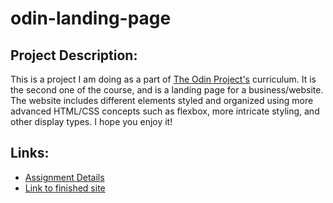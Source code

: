 # odin-landing-page

## Project Description: 

This is a project I am doing as a part of [The Odin Project's](https://www.theodinproject.com/) curriculum. It is the second one of the course, and is a landing page for a business/website. The website includes different elements styled and organized using more advanced HTML/CSS concepts such as flexbox, more intricate styling, and other display types. I hope you enjoy it!

## Links:

* [Assignment Details](https://www.theodinproject.com/lessons/foundations-landing-page)
* [Link to finished site](https://www.theodinproject.com/)
